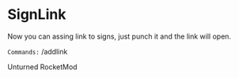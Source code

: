 # SignLink
Now you can assing link to signs, just punch it and the link will open.

`Commands:` /addlink <message> <link>

Unturned RocketMod 
